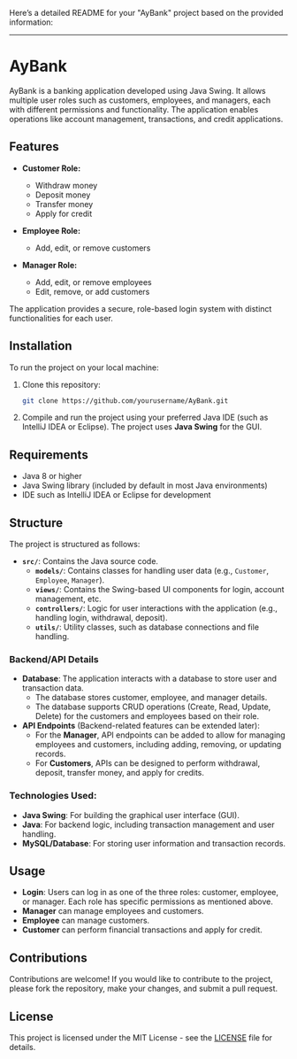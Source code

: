 Here’s a detailed README for your "AyBank" project based on the provided information:

---

# AyBank

AyBank is a banking application developed using Java Swing. It allows multiple user roles such as customers, employees, and managers, each with different permissions and functionality. The application enables operations like account management, transactions, and credit applications.

## Features

- **Customer Role:**
  - Withdraw money
  - Deposit money
  - Transfer money
  - Apply for credit

- **Employee Role:**
  - Add, edit, or remove customers
  
- **Manager Role:**
  - Add, edit, or remove employees
  - Edit, remove, or add customers

The application provides a secure, role-based login system with distinct functionalities for each user.

## Installation

To run the project on your local machine:

1. Clone this repository:
    ```bash
    git clone https://github.com/yourusername/AyBank.git
    ```
   
2. Compile and run the project using your preferred Java IDE (such as IntelliJ IDEA or Eclipse). The project uses **Java Swing** for the GUI.

## Requirements

- Java 8 or higher
- Java Swing library (included by default in most Java environments)
- IDE such as IntelliJ IDEA or Eclipse for development

## Structure

The project is structured as follows:

- **`src/`**: Contains the Java source code.
    - **`models/`**: Contains classes for handling user data (e.g., `Customer`, `Employee`, `Manager`).
    - **`views/`**: Contains the Swing-based UI components for login, account management, etc.
    - **`controllers/`**: Logic for user interactions with the application (e.g., handling login, withdrawal, deposit).
    - **`utils/`**: Utility classes, such as database connections and file handling.

### Backend/API Details
- **Database**: The application interacts with a database to store user and transaction data.
  - The database stores customer, employee, and manager details.
  - The database supports CRUD operations (Create, Read, Update, Delete) for the customers and employees based on their role.
- **API Endpoints** (Backend-related features can be extended later):
  - For the **Manager**, API endpoints can be added to allow for managing employees and customers, including adding, removing, or updating records.
  - For **Customers**, APIs can be designed to perform withdrawal, deposit, transfer money, and apply for credits.

### Technologies Used:
- **Java Swing**: For building the graphical user interface (GUI).
- **Java**: For backend logic, including transaction management and user handling.
- **MySQL/Database**: For storing user information and transaction records.

## Usage

- **Login**: Users can log in as one of the three roles: customer, employee, or manager. Each role has specific permissions as mentioned above.
- **Manager** can manage employees and customers.
- **Employee** can manage customers.
- **Customer** can perform financial transactions and apply for credit.

## Contributions

Contributions are welcome! If you would like to contribute to the project, please fork the repository, make your changes, and submit a pull request.

## License

This project is licensed under the MIT License - see the [LICENSE](LICENSE) file for details.
